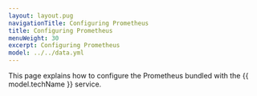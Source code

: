 ```yaml
---
layout: layout.pug
navigationTitle: Configuring Prometheus
title: Configuring Prometheus
menuWeight: 30
excerpt: Configuring Prometheus
model: ../../data.yml
---
```


This page explains how to configure the Prometheus bundled with the {{ model.techName }} service.
